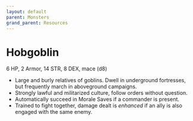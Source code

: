 ```yaml
---
layout: default
parent: Monsters
grand_parent: Resources
---
```


# Hobgoblin

6 HP, 2 Armor, 14 STR, 8 DEX, mace (d8)

- Large and burly relatives of goblins. Dwell in underground fortresses, but frequently march in aboveground campaigns.
- Strongly lawful and militarized culture, follow orders without question.
- Automatically succeed in Morale Saves if a commander is present. 
- Trained to fight together, damage dealt is _enhanced_ if an ally is also engaged with the same enemy.

